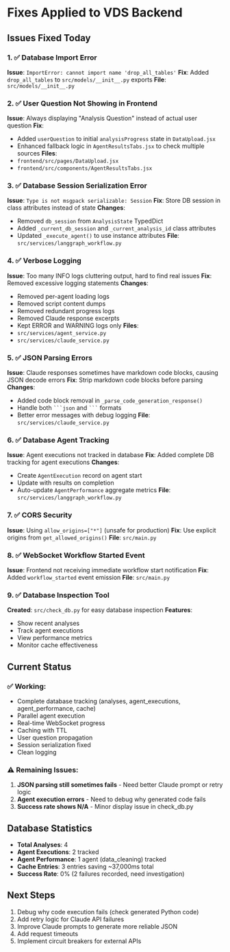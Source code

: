 # Fixes Applied to VDS Backend

## Issues Fixed Today

### 1. ✅ Database Import Error
**Issue**: `ImportError: cannot import name 'drop_all_tables'`
**Fix**: Added `drop_all_tables` to `src/models/__init__.py` exports
**File**: `src/models/__init__.py`

### 2. ✅ User Question Not Showing in Frontend
**Issue**: Always displaying "Analysis Question" instead of actual user question
**Fix**: 
- Added `userQuestion` to initial `analysisProgress` state in `DataUpload.jsx`
- Enhanced fallback logic in `AgentResultsTabs.jsx` to check multiple sources
**Files**: 
- `frontend/src/pages/DataUpload.jsx`
- `frontend/src/components/AgentResultsTabs.jsx`

### 3. ✅ Database Session Serialization Error
**Issue**: `Type is not msgpack serializable: Session`
**Fix**: Store DB session in class attributes instead of state
**Changes**:
- Removed `db_session` from `AnalysisState` TypedDict
- Added `_current_db_session` and `_current_analysis_id` class attributes
- Updated `_execute_agent()` to use instance attributes
**File**: `src/services/langgraph_workflow.py`

### 4. ✅ Verbose Logging
**Issue**: Too many INFO logs cluttering output, hard to find real issues
**Fix**: Removed excessive logging statements
**Changes**:
- Removed per-agent loading logs
- Removed script content dumps
- Removed redundant progress logs
- Removed Claude response excerpts
- Kept ERROR and WARNING logs only
**Files**: 
- `src/services/agent_service.py`
- `src/services/claude_service.py`

### 5. ✅ JSON Parsing Errors
**Issue**: Claude responses sometimes have markdown code blocks, causing JSON decode errors
**Fix**: Strip markdown code blocks before parsing
**Changes**:
- Added code block removal in `_parse_code_generation_response()`
- Handle both `` ```json `` and `` ``` `` formats
- Better error messages with debug logging
**File**: `src/services/claude_service.py`

### 6. ✅ Database Agent Tracking
**Issue**: Agent executions not tracked in database
**Fix**: Added complete DB tracking for agent executions
**Changes**:
- Create `AgentExecution` record on agent start
- Update with results on completion
- Auto-update `AgentPerformance` aggregate metrics
**File**: `src/services/langgraph_workflow.py`

### 7. ✅ CORS Security
**Issue**: Using `allow_origins=["*"]` (unsafe for production)
**Fix**: Use explicit origins from `get_allowed_origins()`
**File**: `src/main.py`

### 8. ✅ WebSocket Workflow Started Event
**Issue**: Frontend not receiving immediate workflow start notification
**Fix**: Added `workflow_started` event emission
**File**: `src/main.py`

### 9. ✅ Database Inspection Tool
**Created**: `src/check_db.py` for easy database inspection
**Features**:
- Show recent analyses
- Track agent executions
- View performance metrics
- Monitor cache effectiveness

## Current Status

### ✅ Working:
- Complete database tracking (analyses, agent_executions, agent_performance, cache)
- Parallel agent execution
- Real-time WebSocket progress
- Caching with TTL
- User question propagation
- Session serialization fixed
- Clean logging

### ⚠️ Remaining Issues:
1. **JSON parsing still sometimes fails** - Need better Claude prompt or retry logic
2. **Agent execution errors** - Need to debug why generated code fails
3. **Success rate shows N/A** - Minor display issue in check_db.py

## Database Statistics
- **Total Analyses**: 4
- **Agent Executions**: 2 tracked
- **Agent Performance**: 1 agent (data_cleaning) tracked
- **Cache Entries**: 3 entries saving ~37,000ms total
- **Success Rate**: 0% (2 failures recorded, need investigation)

## Next Steps
1. Debug why code execution fails (check generated Python code)
2. Add retry logic for Claude API failures
3. Improve Claude prompts to generate more reliable JSON
4. Add request timeouts
5. Implement circuit breakers for external APIs

